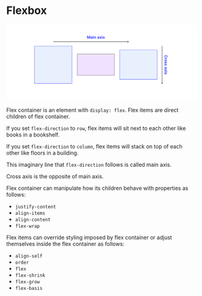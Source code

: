 # Flexbox

![axis](./main-and-cross-axis.svg)

Flex container is an element with `display: flex`.
Flex items are direct children of flex container.

If you set `flex-direction` to `row`, flex items will sit next to each other like books in a bookshelf.

If you set `flex-direction` to `column`, flex items will stack on top of each other like floors in a building.

This imaginary line that `flex-direction` follows is called main axis.

Cross axis is the opposite of main axis.

Flex container can manipulate how its children behave with properties as follows:
* `justify-content`
* `align-items`
* `align-content`
* `flex-wrap`

Flex items can override styling imposed by flex container or adjust themselves inside the flex container as follows:
* `align-self`
* `order`
* `flex`
* `flex-shrink`
* `flex-grow`
* `flex-basis`
